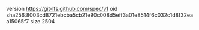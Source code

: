version https://git-lfs.github.com/spec/v1
oid sha256:8003cd8721ebcba5cb21e90c008d5eff3a01e8514f6c032c1d8f32eaa15065f7
size 2504
